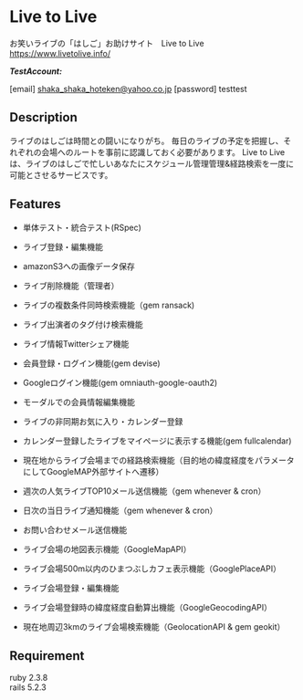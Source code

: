 # Live to Live

お笑いライブの「はしご」お助けサイト　Live to Live
https://www.livetolive.info/

***TestAccount:***

[email] shaka_shaka_hoteken@yahoo.co.jp
[password] testtest

## Description

ライブのはしごは時間との闘いになりがち。
毎日のライブの予定を把握し、それぞれの会場へのルートを事前に認識しておく必要があります。
Live to Liveは、ライブのはしごで忙しいあなたにスケジュール管理管理&経路検索を一度に可能とさせるサービスです。

## Features

- 単体テスト・統合テスト(RSpec)

- ライブ登録・編集機能
- amazonS3への画像データ保存
- ライブ削除機能（管理者）
- ライブの複数条件同時検索機能（gem ransack)
- ライブ出演者のタグ付け検索機能
- ライブ情報Twitterシェア機能

- 会員登録・ログイン機能(gem devise)
- Googleログイン機能(gem omniauth-google-oauth2)
- モーダルでの会員情報編集機能

- ライブの非同期お気に入り・カレンダー登録
- カレンダー登録したライブをマイページに表示する機能(gem fullcalendar)
- 現在地からライブ会場までの経路検索機能（目的地の緯度経度をパラメータにしてGoogleMAP外部サイトへ遷移）

- 週次の人気ライブTOP10メール送信機能（gem whenever & cron）
- 日次の当日ライブ通知機能（gem whenever & cron）
- お問い合わせメール送信機能

- ライブ会場の地図表示機能（GoogleMapAPI）
- ライブ会場500m以内のひまつぶしカフェ表示機能（GooglePlaceAPI）
- ライブ会場登録・編集機能
- ライブ会場登録時の緯度経度自動算出機能（GoogleGeocodingAPI）
- 現在地周辺3kmのライブ会場検索機能（GeolocationAPI & gem geokit）


## Requirement

ruby 2.3.8  
rails 5.2.3

